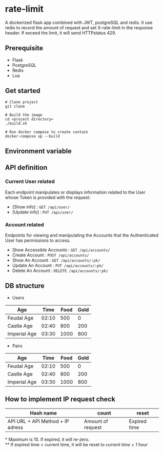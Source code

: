 # rate-limit

A dockerized flask app combined with JWT, postgreSQL and redis. 
It use redis to record the amount of request and set X-rate-limit in the response header. If exceed the limit, it will send HTTPstatus 429.

## Prerequisite
- Flask
- PostgreSQL
- Redis
- Lua

## Get started
```
# Clone project
git clone

# Build the image 
cd <project directory>
./build.sh

# Run docker compose to create contain
docker-compose up --build

```
## Environment variable
## API definition
### Current User related

Each endpoint manipulates or displays information related to the User whose
Token is provided with the request:

* [Show info] : `GET /api/user/`
* [Update info] : `PUT /api/user/`

### Account related

Endpoints for viewing and manipulating the Accounts that the Authenticated User
has permissions to access.

* Show Accessible Accounts : `GET /api/accounts/`
* Create Account : `POST /api/accounts/`
* Show An Account : `GET /api/accounts/:pk/`
* Update An Account : `PUT /api/accounts/:pk/`
* Delete An Account : `DELETE /api/accounts/:pk/`

## DB structure
- Users

| Age           | Time  | Food | Gold |
| ------------  | ----  | ---  | ---  |
| Feudal Age    | 02:10 |  500 |    0 |
| Castle Age    | 02:40 |  800 |  200 |
| Imperial Age  | 03:30 | 1000 |  800 |

- Pairs

| Age           | Time  | Food | Gold |
| ------------  | ----  | ---  | ---  |
| Feudal Age    | 02:10 |  500 |    0 |
| Castle Age    | 02:40 |  800 |  200 |
| Imperial Age  | 03:30 | 1000 |  800 |

## How to implement IP request check


| Hash name                           | count             | reset         |
| ----------------------------------  | ----------------- | ------------- |
| API URL + API Method + IP adress    | Amount of request |  Expired time |

\*   Maximum is 10. If expired, it will re-zero.\
\**  If expired time < current time, it will be reset to *current time + 1 hour*


